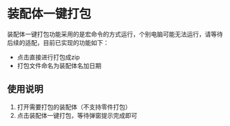 # 装配体一键打包

装配体一键打包功能采用的是宏命令的方式运行，个别电脑可能无法运行，请等待后续的适配，目前已实现的功能如下：

- 点击直接进行打包成zip
- 打包文件命名为装配体名加日期

## 使用说明

1. 打开需要打包的装配体（不支持零件打包）
1. 点击装配体一键打包，等待弹窗提示完成即可